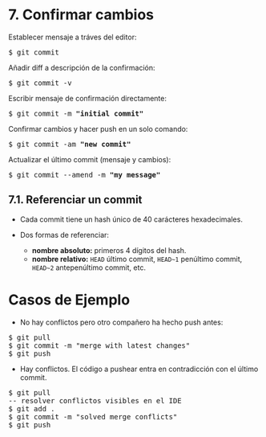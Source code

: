 # 7. Confirmar cambios

Establecer mensaje a tráves del editor:
<pre>
$ git commit
</pre>

Añadir diff a descripción de la confirmación:
<pre>
$ git commit -v
</pre>

Escribir mensaje de confirmación directamente:
<pre>
$ git commit -m <b>"initial commit"</b>
</pre>

Confirmar cambios y hacer push en un solo comando:
<pre>
$ git commit -am <b>"new commit"</b>
</pre>

Actualizar el último commit (mensaje y cambios):
<pre>
$ git commit --amend -m <b>"my message"</b>
</pre>



## 7.1. Referenciar un commit

+ Cada commit tiene un hash único de 40 carácteres hexadecimales.

+ Dos formas de referenciar:
  + **nombre absoluto:** primeros 4 dígitos del hash.
  + **nombre relativo:** `HEAD` último commit, `HEAD~1` penúltimo commit,  `HEAD~2` antepenúltimo commit, etc.

# Casos de Ejemplo


+ No hay conflictos pero otro compañero ha hecho push antes:
<pre>
$ git pull
$ git commit -m "merge with latest changes"
$ git push
</pre>

+ Hay conflictos. El código a pushear entra en contradicción con el último commit.
<pre>
$ git pull
-- resolver conflictos visibles en el IDE
$ git add .
$ git commit -m "solved merge conflicts"
$ git push
</pre>
